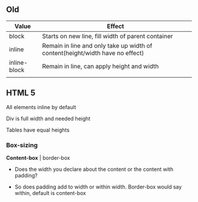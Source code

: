 ## Old

| Value        | Effect                                                       |
| ------------ | ------------------------------------------------------------ |
| block        | Starts on new line, fill width of parent container           |
| inline       | Remain in line and only take up width of content(height/width have no effect) |
| inline-block | Remain in line, can apply height and width                   |
|              |                                                              |

## HTML 5

All elements inline by default

Div is full width and needed height

Tables have equal heights

### Box-sizing

**Content-box** | border-box

- Does the width you declare about the content or the content with padding? 

- So does padding add to width or within width. Border-box would say within, default is content-box